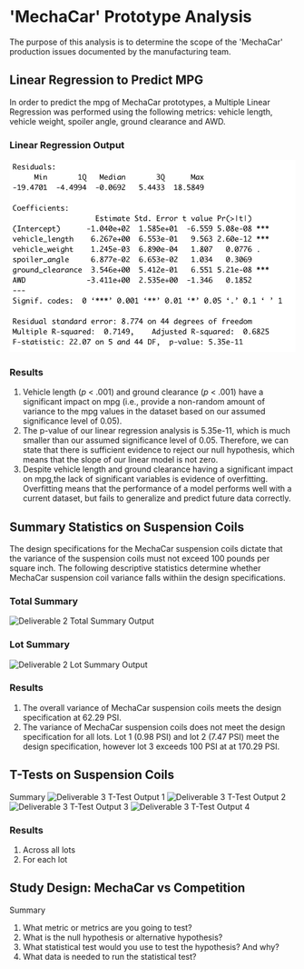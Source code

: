 # 'MechaCar' Prototype Analysis
The purpose of this analysis is to determine the scope of the 'MechaCar' production issues documented by the manufacturing team. 

## Linear Regression to Predict MPG
In order to predict the mpg of MechaCar prototypes, a Multiple Linear Regression was performed using the following metrics: vehicle length,  vehicle weight, spoiler angle, ground clearance and AWD.
### Linear Regression Output
![Deliverable 1 Linear Regression Output](https://github.com/rabascoh/auto-analysis/blob/main/Resources/D1_LinearRegressionOutput.png) 
### Results
1. Vehicle length (*p* < .001) and ground clearance (*p* < .001) have a significant impact on mpg (i.e., provide a non-random amount of variance to the mpg values in the dataset based on our assumed significance level of 0.05). 
2. The p-value of our linear regression analysis is 5.35e-11, which is much smaller than our assumed significance level of 0.05. Therefore, we can state that there is sufficient evidence to reject our null hypothesis, which means that the slope of our linear model is not zero.
3. Despite vehicle length and ground clearance having a significant impact on mpg,the lack of significant variables is evidence of overfitting. Overfitting means that the performance of a model performs well with a current dataset, but fails to generalize and predict future data correctly. 

## Summary Statistics on Suspension Coils
The design specifications for the MechaCar suspension coils dictate that the variance of the suspension coils must not exceed 100 pounds per square inch. The following descriptive statistics determine whether MechaCar suspension coil variance falls withiin the design specifications. 
### Total Summary
![Deliverable 2 Total Summary Output]() 
### Lot Summary
![Deliverable 2 Lot Summary Output]() 
### Results
1. The overall variance of MechaCar suspension coils meets the design specification at 62.29 PSI. 
2. The variance of MechaCar suspension coils does not meet the design specification for all lots. Lot 1 (0.98 PSI) and lot 2 (7.47 PSI) meet the design specification, however lot 3 exceeds 100 PSI at at 170.29 PSI. 

## T-Tests on Suspension Coils
Summary 
![Deliverable 3 T-Test Output 1]() 
![Deliverable 3 T-Test Output 2]() 
![Deliverable 3 T-Test Output 3]() 
![Deliverable 3 T-Test Output 4]() 
### Results
1. Across all lots
2. For each lot

## Study Design: MechaCar vs Competition
Summary
1. What metric or metrics are you going to test?
2. What is the null hypothesis or alternative hypothesis?
3. What statistical test would you use to test the hypothesis? And why?
4. What data is needed to run the statistical test?
